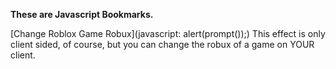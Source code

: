 **These are Javascript Bookmarks.**

[Change Roblox Game Robux](javascript: alert(prompt());)
This effect is only client sided, of course, but you can change the robux of a game on YOUR client.

